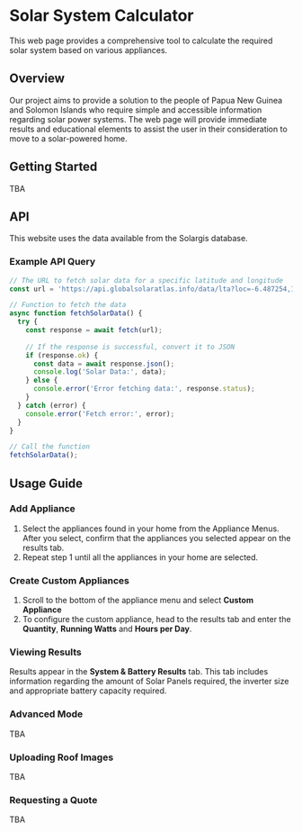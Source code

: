 # Solar System Calculator

This web page provides a comprehensive tool to calculate the required solar system based on various appliances.

## Overview

Our project aims to provide a solution to the people of Papua New Guinea and Solomon Islands who require simple and accessible information regarding solar power systems. The web page will provide immediate results and educational elements to assist the user in their consideration to move to a solar-powered home. 

## Getting Started

TBA

## API

This website uses the data available from the Solargis database. 

### Example API Query

```JavaScript
// The URL to fetch solar data for a specific latitude and longitude
const url = 'https://api.globalsolaratlas.info/data/lta?loc=-6.487254,145.156558';

// Function to fetch the data
async function fetchSolarData() {
  try {
    const response = await fetch(url);
    
    // If the response is successful, convert it to JSON
    if (response.ok) {
      const data = await response.json();
      console.log('Solar Data:', data);
    } else {
      console.error('Error fetching data:', response.status);
    }
  } catch (error) {
    console.error('Fetch error:', error);
  }
}

// Call the function
fetchSolarData();

```

## Usage Guide

### Add Appliance

1. Select the appliances found in your home from the Appliance Menus. After you select, confirm that the appliances you selected appear on the results tab.
2. Repeat step 1 until all the appliances in your home are selected.

### Create Custom Appliances

1. Scroll to the bottom of the appliance menu and select **Custom Appliance**
2. To configure the custom appliance, head to the results tab and enter the **Quantity**, **Running Watts** and **Hours per Day**.

### Viewing Results

Results appear in the **System & Battery Results** tab. This tab includes information regarding the amount of Solar Panels required, the inverter size and appropriate battery capacity required.

### Advanced Mode

TBA

### Uploading Roof Images

TBA

### Requesting a Quote

TBA
